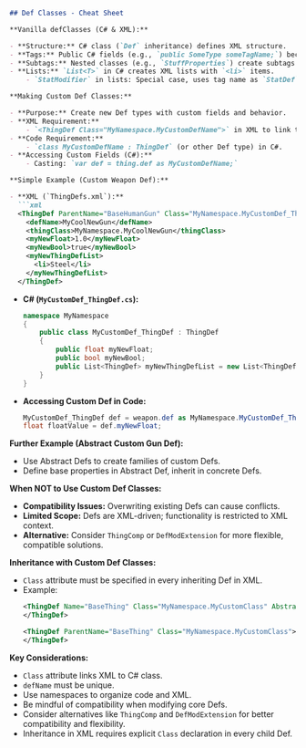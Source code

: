 ```markdown
## Def Classes - Cheat Sheet

**Vanilla defClasses (C# & XML):**

- **Structure:** C# class (`Def` inheritance) defines XML structure.
- **Tags:** Public C# fields (e.g., `public SomeType someTagName;`) become XML tags (`<someTagName>`).
- **Subtags:** Nested classes (e.g., `StuffProperties`) create subtags within XML.
- **Lists:** `List<T>` in C# creates XML lists with `<li>` items.
    - `StatModifier` in lists: Special case, uses tag name as `StatDef`, tag value as `float`.

**Making Custom Def Classes:**

- **Purpose:** Create new Def types with custom fields and behavior.
- **XML Requirement:**
    - `<ThingDef Class="MyNamespace.MyCustomDefName">` in XML to link to custom C# class.
- **Code Requirement:**
    - `class MyCustomDefName : ThingDef` (or other Def type) in C#.
- **Accessing Custom Fields (C#):**
    - Casting: `var def = thing.def as MyCustomDefName;`

**Simple Example (Custom Weapon Def):**

- **XML (`ThingDefs.xml`):**
  ```xml
  <ThingDef ParentName="BaseHumanGun" Class="MyNamespace.MyCustomDef_ThingDef">
    <defName>MyCoolNewGun</defName>
    <thingClass>MyNamespace.MyCoolNewGun</thingClass>
    <myNewFloat>1.0</myNewFloat>
    <myNewBool>true</myNewBool>
    <myNewThingDefList>
      <li>Steel</li>
    </myNewThingDefList>
  </ThingDef>
  ```
- **C# (`MyCustomDef_ThingDef.cs`):**
  ```csharp
  namespace MyNamespace
  {
      public class MyCustomDef_ThingDef : ThingDef
      {
          public float myNewFloat;
          public bool myNewBool;
          public List<ThingDef> myNewThingDefList = new List<ThingDef>();
      }
  }
  ```
- **Accessing Custom Def in Code:**
  ```csharp
  MyCustomDef_ThingDef def = weapon.def as MyNamespace.MyCustomDef_ThingDef;
  float floatValue = def.myNewFloat;
  ```

**Further Example (Abstract Custom Gun Def):**

- Use Abstract Defs to create families of custom Defs.
- Define base properties in Abstract Def, inherit in concrete Defs.

**When NOT to Use Custom Def Classes:**

- **Compatibility Issues:** Overwriting existing Defs can cause conflicts.
- **Limited Scope:** Defs are XML-driven; functionality is restricted to XML context.
- **Alternative:** Consider `ThingComp` or `DefModExtension` for more flexible, compatible solutions.

**Inheritance with Custom Def Classes:**

- `Class` attribute must be specified in every inheriting Def in XML.
- Example:
  ```xml
  <ThingDef Name="BaseThing" Class="MyNamespace.MyCustomClass" Abstract="True">
  </ThingDef>

  <ThingDef ParentName="BaseThing" Class="MyNamespace.MyCustomClass">
  </ThingDef>
  ```

**Key Considerations:**

- `Class` attribute links XML to C# class.
- `defName` must be unique.
- Use namespaces to organize code and XML.
- Be mindful of compatibility when modifying core Defs.
- Consider alternatives like `ThingComp` and `DefModExtension` for better compatibility and flexibility.
- Inheritance in XML requires explicit `Class` declaration in every child Def.
```
